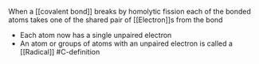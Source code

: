 When a [[covalent bond]] breaks by homolytic fission each of the bonded atoms takes one of the shared pair of [[Electron]]s from the bond

- Each atom now has a single unpaired electron
- An atom or groups of atoms with an unpaired electron is called a [[Radical]]
#C-definition
